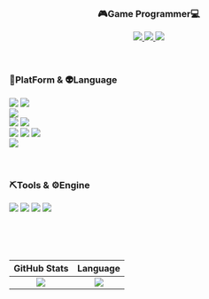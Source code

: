 
<div align="center">
  <div>
    <h3>🎮Game Programmer💻</h3>
    <a href="https://hits.seeyoufarm.com">
      <img src="https://hits.seeyoufarm.com/api/count/incr/badge.svg?url=https%3A%2F%2Fgithub.com%2Fwoooooni&count_bg=%23000000&title_bg=%23000000&icon=github.svg&icon_color=%23E7E7E7&title=GitHub&edge_flat=false"/>
    </a>
    <a href="https://blog.naver.com/tiny_prince" target="_blank">
      <img src="https://img.shields.io/badge/log-3DDC84?style=flat-square&logo=Bloglovin&logoColor=white"/>
    </a>
    <img src="https://img.shields.io/badge/rlaxodnjs6574@gmail.com-EA4335?style=flat-square&logo=Gmail&logoColor=white"/>
  </div>
  
  <br/>
  <br/>
  
  <div align="left">
    <h3>🌈PlatForm & 👽Language</h3>
    <img src="https://img.shields.io/badge/Windows-0078D6?style=flat-square&logo=Windows&logoColor=ffffff"/>
    <img src="https://img.shields.io/badge/DirectX-25A768?style=flat-square&logo=Xbox&logoColor=ffffff">
    <br/>
    <img src="https://img.shields.io/badge/Android-3DDC84?style=flat-square&logo=Android&logoColor=ffffff"/>
    <br/>
    <img src="https://img.shields.io/badge/Firebase-FFCA28?style=flat-square&logo=Firebase&logoColor=ffffff"/>
    <img src="https://img.shields.io/badge/MySQL-4479A1?style=flat-square&logo=MySQL&logoColor=ffffff"/>
    <br/>
    <img src="https://img.shields.io/badge/.NET-512BD4?style=flat-square&logo=.NET&logoColor=ffffff"/>
    <img src="https://img.shields.io/badge/CSharp-512BD4?style=flat-square&logo=sharp&logoColor=ffffff"/>
    <img src="https://img.shields.io/badge/C++-00599C?style=flat-square&logo=C++&logoColor=ffffff"/>
    <br/>
    <img src="https://img.shields.io/badge/Java-FF7800?style=flat-square&logo=Java&logoColor=ffffff"/>
  </div>
  <br/>
  <br/>
  <div align="left">
    <h3>⛏Tools & ⚙Engine</h3>
    <img src="https://img.shields.io/badge/Unreal Engine-162B48?style=flat-square&logo=Unreal Engine&logoColor=ffffff"/>
    <img src="https://img.shields.io/badge/Unity-000000?style=flat-square&logo=Unity&logoColor=ffffff"/>
    <img src="https://img.shields.io/badge/Visual Studio-512BD4?style=flat-square&logo=VisualStudio&logoColor=ffffff"/>
    <img src="https://img.shields.io/badge/Android Studio-3DDC84?style=flat-square&logo=Android Studio&logoColor=ffffff"/>
  </div>

  <br/>
  <br/>
  
  <br/>
  <br/>
  
  |GitHub Stats|Language| 
  |:---:|:---:| 
  |<img src="https://github-readme-stats.vercel.app/api?username=woooooni&theme=onedark"/>|<img src="https://github-readme-stats.vercel.app/api/top-langs/?username=woooooni&show_icons=true&layout=compact&langs_count=5&theme=onedark"/>| 
</div>



